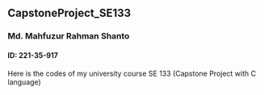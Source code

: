 ## CapstoneProject_SE133

### Md. Mahfuzur Rahman Shanto

#### ID: 221-35-917

Here is the codes of my university course SE 133 (Capstone Project with C language)
